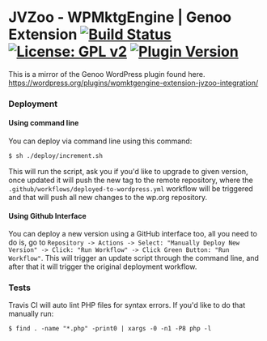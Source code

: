#  JVZoo - WPMktgEngine | Genoo Extension [![Build Status](https://travis-ci.org/genoo-source/wp-wpmktgengine-extension-jvzoo-integration.svg?branch=master)](https://travis-ci.org/genoo-source/wp-wpmktgengine-extension-jvzoo-integration) [![License: GPL v2](https://img.shields.io/badge/License-GPL%20v2-blue.svg)](https://www.gnu.org/licenses/old-licenses/gpl-2.0.en.html) [![Plugin Version](https://img.shields.io/wordpress/plugin/v/wpmktgengine-extension-jvzoo-integration.svg)](https://wordpress.org/plugins/wpmktgengine-extension-jvzoo-integration)


This is a mirror of the Genoo WordPress plugin found here. https://wordpress.org/plugins/wpmktgengine-extension-jvzoo-integration/

### Deployment

#### Using command line

You can deploy via command line using this command:

```bash
$ sh ./deploy/increment.sh
```

This will run the script, ask you if you'd like to upgrade to given version, once updated it will push the new tag to the remote repository, where the `.github/workflows/deployed-to-wordpress.yml` workflow will be triggered and that will push all new changes to the wp.org repository.

#### Using Github Interface

You can deploy a new version using a GitHub interface too, all you need to do is, go to `Repository -> Actions -> Select: "Manually Deploy New Version" -> Click: "Run Workflow" -> Click Green Button: "Run Workflow"`. This will trigger an update script through the command line, and after that it will trigger the original deployment workflow.
### Tests

Travis CI will auto lint PHP files for syntax errors. If you'd like to do that manually run:

~~~~
$ find . -name "*.php" -print0 | xargs -0 -n1 -P8 php -l
~~~~
